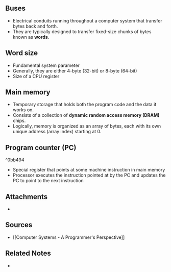 ## Buses
- Electrical conduits running throughout a computer system that transfer bytes back and forth.
- They are typically designed to transfer fixed-size chunks of bytes known as **words**.

## Word size
- Fundamental system parameter
- Generally, they are either 4-byte (32-bit) or 8-byte (64-bit)
- Size of a CPU register

## Main memory
- Temporary storage that holds both the program code and the data it works on.
- Consists of a collection of **dynamic random access memory (DRAM)** chips.
- Logically, memory is organized as an array of bytes, each with its own unique address (array index) starting at 0.

## Program counter (PC)

^0bb494

- Special register that points at some machine instruction in main memory
- Processor executes the instruction pointed at by the PC and updates the PC to point to the next instruction

## Attachments
- 

## Sources
- [[Computer Systems - A Programmer's Perspective]]

## Related Notes
- 